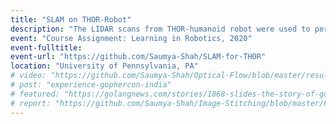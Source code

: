 ```yaml
---
title: "SLAM on THOR-Robot"
description: "The LIDAR scans from THOR-humanoid robot were used to perform simultaneous localization and mapping (SLAM). Particle filter was used for localization and occupancy grid was maintained for mapping and localization."
event: "Course Assignment: Learning in Robotics, 2020"
event-fulltitle:
event-url: "https://github.com/Saumya-Shah/SLAM-for-THOR"
location: "University of Pennsylvania, PA"
# video: "https://github.com/Saumya-Shah/Optical-Flow/blob/master/results/medium.gif"
# post: "experience-gophercon-india"
# featured: "https://golangnews.com/stories/1868-slides-the-story-of-gopath-by-nikhita-raghunath"
# report: "https://github.com/Saumya-Shah/Image-Stitching/blob/master/Project3A%20Report.pdf"
---
```

